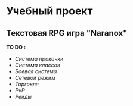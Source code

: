 <h1>Учебный проект</h1>

<p><h2>Текстовая RPG игра "Naranox"</h2>

**TO DO :**
* *Система прокачки*
* *Система классов*
* *Боевая система*
* *Сетевой режим*
* *Торговля*
* *PvP*
* *Рейды*

